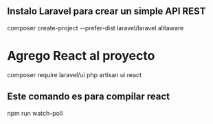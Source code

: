 ## Instalo Laravel para crear un simple API REST  
composer create-project --prefer-dist laravel/laravel alitaware


# Agrego React al proyecto
 composer require laravel/ui
 php artisan ui react



## Este comando es para compilar react
npm run watch-poll